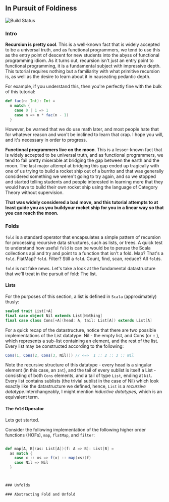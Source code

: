 ## In Pursuit of Foldiness

![Build Status](https://travis-ci.org/emilypi/Cata-Mu-Fix.svg?branch=master)

### Intro

**Recursion is pretty cool**. This is a well-known fact that is widely accepted
to be a universal truth, and as functional programmers,
we tend to use this as the entry point of descent for new students into
the abyss of functional programming idiom. As it turns out, recursion
isn't just an entry point to functional programming, it is a fundamental
subject with impressive depth. This tutorial requires nothing but a familiarity
with what primitive recursion is, as well as the desire to learn about
it in nauseating pedantic depth.

For example, if you understand this, then you're perfectly fine with the bulk of this
tutorial:

```scala
def fac(n: Int): Int =
  n match {
    case 0 | 1 => 1
    case n => n * fac(n - 1)
  }
```

However, be warned that we do use math later, and most people hate that for
whatever reason and won't be inclined to learn that crap. I hope you will,
and it's necessary in order to progress.

**Functional programmers live on the moon**. This is a lesser-known fact that is
widely accepted to be universal truth, and as functional programmers, we tend
to fail pretty miserable at bridging the gap between the earth and the moon.
The last major attempt at bridging this gap ended up tragically with one of
us trying to build a rocket ship out of a burrito and that was generally considered
something we weren't going to try again, and so we stopped and started
telling students and people interested in learning more that they would have
to build their own rocket ship using the language of Category Theory without supervision.


**That was widely considered a bad move, and this tutorial attempts to
at least guide you as you buildyour rocket ship for you in a linear way
so that you can reach the moon.**

### Folds

`fold` is a standard operator that encapsulates a simple pattern of
recursion for processing recursive data structures, such as lists, or trees.
A quick test to understand how useful `fold` is can be would be to peruse
the Scala collections api and try and point to a function that isn't a fold.
Map? That's a `fold`. FlatMap? `fold`. Filter? Still a `fold`. Count, find,
scan, reduce? All `fold`s.

`fold` is not fake news. Let's take a look at the fundamental datastructure that
we'll treat in the pursuit of fold: The list.

#### Lists
For the purposes of this section, a list is defined in `Scala` (approximately)
thusly:

```scala
sealed trait List[+A]
final case object Nil extends List[Nothing]
final case class Cons[+A](head: A, tail: List[A]) extends List[A]
```

For a quick recap of the datastructure, notice that there are two possible
implementations of the List datatype: Nil - the empty list, and Cons (or :: ),
which represents a sub-list containing an element, and the rest of the list. Every
list may be constructed according to the following:

```scala
Cons(1, Cons(2, Cons(3, Nil))) // <=>  1 :: 2 :: 3 :: Nil
```
Note the recursive structure of this datatype - every head is a singular element
(in this case, an `Int`), and the tail of every sublist is itself a List -
consisting of both `Cons` elements, and a tail of type `List`, ending at `Nil`.
Every list contains sublists (the trivial sublist in the case of Nil)
which look exactly like the datastructure we defined, hence, `List` is a
 *recursive datatype*.Interchangeably, I might mention *inductive datatypes*,
 which is an equivalent term.

#### The `fold` Operator


Lets get started.

Consider the following implementation of the following higher order functions (HOFs), `map`,
`flatMap`, and `filter`:

```scala

def map[A, B](as: List[A])(f: A => B): List[B] =
  as match {
    case x :: xs => f(x) :: map(xs)(f)
    case Nil => Nil
  }



### Unfolds

### Abstracting Fold and Unfold

